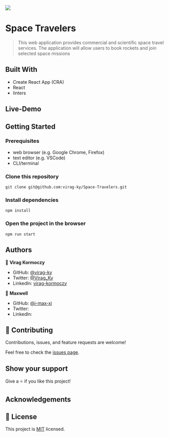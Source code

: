 ![](https://img.shields.io/badge/Microverse-blueviolet)

# Space Travelers

> This web application provides commercial and scientific space travel services. The application will allow users to book rockets and join selected space missions

## Built With

- Create React App (CRA)
- React
- linters

## Live-Demo

## Getting Started

### Prerequisites

- web browser (e.g. Google Chrome, Firefox)
- text editor (e.g. VSCode)
- CLI/terminal

### Clone this repository

```
git clone git@github.com:virag-ky/Space-Travelers.git
```

### Install dependencies

```
npm install
```

### Open the project in the browser

```
npm run start
```

## Authors

👤 **Virag Kormoczy**

- GitHub: [@virag-ky](https://github.com/virag-ky)
- Twitter: [@Virag_Ky](https://twitter.com/Virag_Ky)
- LinkedIn: [virag-kormoczy](https://linkedin.com/in/virag-kormoczy)

👤 **Maxwell**

- GitHub: [@i-max-xi](https://github.com/i-max-xi)
- Twitter: [](https://twitter.com/)
- LinkedIn: [](https://linkedin.com/in/)

## 🤝 Contributing

Contributions, issues, and feature requests are welcome!

Feel free to check the [issues page](../../issues/).

## Show your support

Give a ⭐️ if you like this project!

## Acknowledgements

## 📝 License

This project is [MIT](./MIT.md) licensed.
